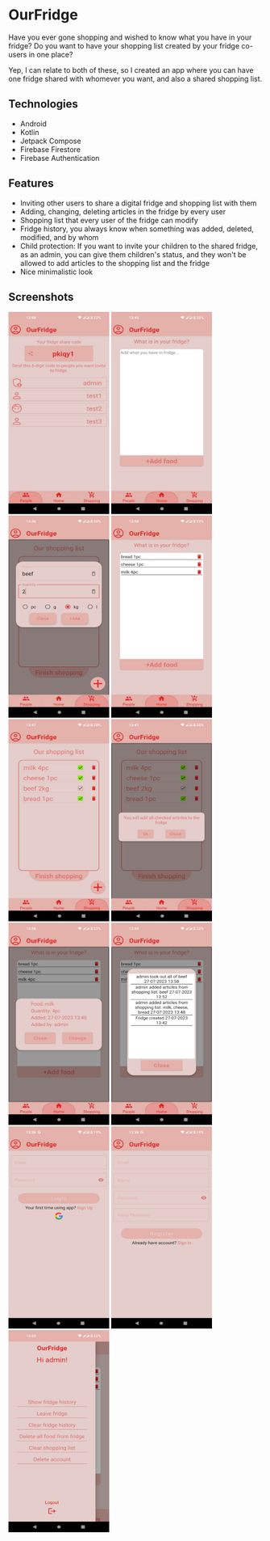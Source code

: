 # OurFridge

Have you ever gone shopping and wished to know what you have in your fridge?
Do you want to have your shopping list created by your fridge co-users in one place?

Yep, I can relate to both of these, so I created an app where you can have one fridge shared with whomever you want, and also a shared shopping list.

## Technologies

- Android
- Kotlin
- Jetpack Compose
- Firebase Firestore
- Firebase Authentication

## Features 

- Inviting other users to share a digital fridge and shopping list with them
- Adding, changing, deleting articles in the fridge by every user
- Shopping list that every user of the fridge can modify
- Fridge history, you always know when something was added, deleted, modified, and by whom
- Child protection: If you want to invite your children to the shared fridge, as an admin, you can give them children's status, and they won't be allowed to add articles to the shopping list and the fridge
- Nice minimalistic look


## Screenshots

<img src="screenshots/social_screen.png" alt="Image1" width="200" height="400"> <img src="screenshots/home_screen_empty.png" alt="Image1" width="200" height="400"> <img src="screenshots/adding_article.png" alt="Image1" width="200" height="400"> <img src="screenshots/home_screen_filled.png" alt="Image1" width="200" height="400">
<img src="screenshots/shopping_screen.png" alt="Image1" width="200" height="400"> <img src="screenshots/finished_shopping.png" alt="Image1" width="200" height="400"> <img src="screenshots/food_view.png" alt="Image1" width="200" height="400"> <img src="screenshots/fridge_history.png" alt="Image1" width="200" height="400">
<img src="screenshots/login_screen.png" alt="Image1" width="200" height="400">  <img src="screenshots/register_screen.png" alt="Image1" width="200" height="400">  <img src="screenshots/sidebar.png" alt="Image1" width="200" height="400">
